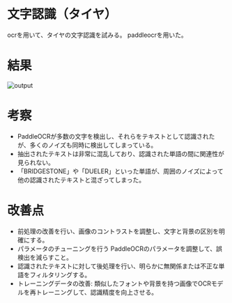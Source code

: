 # 文字認識（タイヤ）

ocrを用いて、タイヤの文字認識を試みる。
paddleocrを用いた。

# 結果
![output](https://github.com/Koshishika/OCR_character-recognition/assets/80410160/43900267-fcc6-4dea-aba9-2b3aa8ac4ae5)

# 考察
- PaddleOCRが多数の文字を検出し、それらをテキストとして認識されたが、多くのノイズも同時に検出してしまっている。
- 抽出されたテキストは非常に混乱しており、認識された単語の間に関連性が見られない。
- 「BRIDGESTONE」や「DUELER」といった単語が、周囲のノイズによって他の認識されたテキストと混ざってしまった。

# 改善点
- 前処理の改善を行い、画像のコントラストを調整し、文字と背景の区別を明確にする。
- パラメータのチューニングを行う PaddleOCRのパラメータを調整して、誤検出を減らすこと。
- 認識されたテキストに対して後処理を行い、明らかに無関係または不正な単語をフィルタリングする。
- トレーニングデータの改善: 類似したフォントや背景を持つ画像でOCRモデルを再トレーニングして、認識精度を向上させる。

